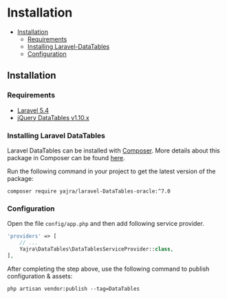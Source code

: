 # Installation

- [Installation](#installation)
	- [Requirements](#requirements)
    - [Installing Laravel-DataTables](#installing-laravel-DataTables-oracle)
    - [Configuration](#configuration)

<a name="installation"></a>
## Installation

<a name="requirements"></a>
### Requirements

- [Laravel 5.4](https://github.com/laravel/framework)
- [jQuery DataTables v1.10.x](http://DataTables.net/)

<a name="installing-laravel-DataTables-oracle"></a>
### Installing Laravel DataTables

Laravel DataTables can be installed with [Composer](http://getcomposer.org/doc/00-intro.md). More details about this package in Composer can be found [here](https://packagist.org/packages/yajra/laravel-DataTables-oracle).

Run the following command in your project to get the latest version of the package:

```
composer require yajra/laravel-DataTables-oracle:^7.0
```

<a name="configuration"></a>
### Configuration

Open the file ```config/app.php``` and then add following service provider.

```php
'providers' => [
    // ...
    Yajra\DataTables\DataTablesServiceProvider::class,
],
```

After completing the step above, use the following command to publish configuration & assets:

```
php artisan vendor:publish --tag=DataTables
```

